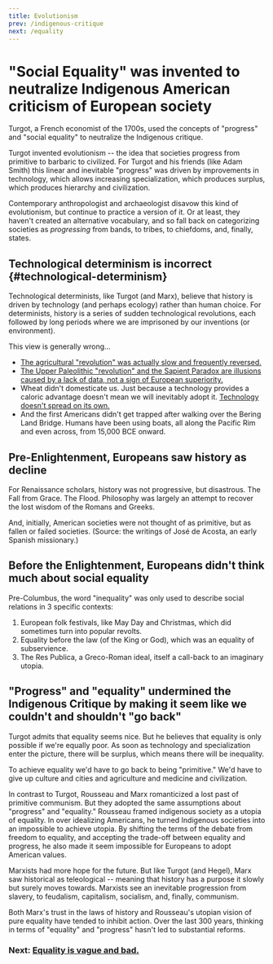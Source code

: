 ```yaml
---
title: Evolutionism
prev: /indigenous-critique
next: /equality
---
```


# "Social Equality" was invented to neutralize Indigenous American criticism of European society

Turgot, a French economist of the 1700s, used the concepts of "progress" and "social equality" to neutralize the Indigenous critique.

Turgot invented evolutionism -- the idea that societies progress from primitive to barbaric to civilized.
For Turgot and his friends (like Adam Smith) this linear and inevitable "progress" was driven by improvements in technology, which allows increasing specialization, which produces surplus, which produces hierarchy and civilization.

Contemporary anthropologist and archaeologist disavow this kind of evolutionism, but continue to practice a version of it.
Or at least, they haven't created an alternative vocabulary, and so fall back on categorizing societies as *progressing* from bands, to tribes, to chiefdoms, and, finally, states.

## Technological determinism is incorrect {#technological-determinism}

Technological determinists, like Turgot (and Marx), believe that history is driven by technology (and perhaps ecology) rather than human choice.
For determinists, history is a series of sudden technological revolutions, each followed by long periods where we are imprisoned by our inventions (or environment).

This view is generally wrong...

- [The agricultural "revolution" was actually slow and frequently reversed.](/agricultural-revolution)
- [The Upper Paleolithic "revolution" and the Sapient Paradox are illusions caused by a lack of data, not a sign of European superiority.](/paleolithic-revolution)
- Wheat didn't domesticate us. Just because a technology provides a caloric advantage doesn't mean we will inevitably adopt it. [Technology doesn't spread on its own.](/schismogensis)
- And the first Americans didn't get trapped after walking over the Bering Land Bridge. Humans have been using boats, all along the Pacific Rim and even across, from 15,000 BCE onward.

## Pre-Enlightenment, Europeans saw history as decline

For Renaissance scholars, history was not progressive, but disastrous.
The Fall from Grace.
The Flood.
Philosophy was largely an attempt to recover the lost wisdom of the Romans and Greeks.

And, initially, American societies were not thought of as primitive, but as fallen or failed societies.
(Source: the writings of José de Acosta, an early Spanish missionary.)

## Before the Enlightenment, Europeans didn't think much about social equality

Pre-Columbus, the word "inequality" was only used to describe social relations in 3 specific contexts:

1. European folk festivals, like May Day and Christmas, which did sometimes turn into popular revolts.
2. Equality before the law (of the King or God), which was an equality of subservience.
3. The Res Publica, a Greco-Roman ideal, itself a call-back to an imaginary utopia.

## "Progress" and "equality" undermined the Indigenous Critique by making it seem like we couldn't and shouldn't "go back"

Turgot admits that equality seems nice.
But he believes that equality is only possible if we're equally poor.
As soon as technology and specialization enter the picture, there will be surplus, which means there will be inequality.

To achieve equality we'd have to go back to being "primitive."
We'd have to give up culture and cities and agriculture and medicine and civilization.

In contrast to Turgot, Rousseau and Marx romanticized a lost past of primitive communism.
But they adopted the same assumptions about "progress" and "equality."
Rousseau framed indigenous society as a utopia of equality.
In over idealizing Americans, he turned Indigenous societies into an impossible to achieve utopia.
By shifting the terms of the debate from freedom to equality, and accepting the trade-off between equality and progress, he also made it seem impossible for Europeans to adopt American values.

Marxists had more hope for the future.
But like Turgot (and Hegel), Marx saw historical as teleological -- meaning that history has a purpose it slowly but surely moves towards.
Marxists see an inevitable progression from slavery, to feudalism, capitalism, socialism, and, finally, communism.

Both Marx's trust in the laws of history and Rousseau's utopian vision of pure equality have tended to inhibit action.
Over the last 300 years, thinking in terms of "equality" and "progress" hasn't led to substantial reforms.

### Next: [Equality is vague and bad.](/equality)
